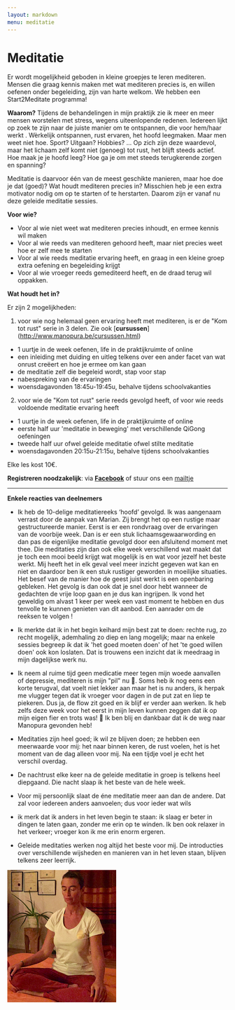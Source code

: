 ```yaml
---
layout: markdown
menu: meditatie
---
```

# Meditatie


Er wordt mogelijkheid geboden in kleine groepjes te leren mediteren. 
Mensen die graag kennis maken met wat mediteren precies is, en willen oefenen onder begeleiding, zijn van harte welkom.
We hebben een Start2Meditate programma!


**Waarom?**
Tijdens de behandelingen in mijn praktijk zie ik meer en meer mensen worstelen met stress, wegens uiteenlopende redenen. Iedereen lijkt op zoek te zijn naar de juiste manier om te ontspannen, die voor hem/haar werkt . Wèrkelijk ontspannen, rust ervaren, het hoofd leegmaken. Maar men weet niet hoe. Sport? Uitgaan? Hobbies? … 
Op zich zijn deze waardevol, maar het lichaam zelf komt niet (genoeg) tot rust, het blijft steeds actief. 
Hoe maak je je hoofd leeg? Hoe ga je om met steeds terugkerende zorgen en spanning? 

Meditatie is daarvoor één van de meest geschikte manieren, maar hoe doe je dat (goed)? Wat houdt mediteren precies in? Misschien heb je een extra motivator nodig om op te starten of te herstarten. Daarom zijn er vanaf nu deze geleide meditatie sessies.


**Voor wie?**
* Voor al wie niet weet wat mediteren precies inhoudt, en ermee kennis wil maken
* Voor al wie reeds van mediteren gehoord heeft, maar niet precies weet hoe er zelf mee te starten
* Voor al wie reeds meditatie ervaring heeft, en graag in een kleine groep extra oefening en begeleiding krijgt
* Voor al wie vroeger reeds gemediteerd heeft, en de draad terug wil oppakken.


**Wat houdt het in?**

Er zijn 2 mogelijkheden:    

1) voor wie nog helemaal geen ervaring heeft met mediteren, is er de "Kom tot rust" serie in 3 delen. Zie ook [**cursussen**] (http://www.manopura.be/cursussen.html)

  * 1 uurtje in de week oefenen, life in de praktijkruimte of online
  * een inleiding met duiding en uitleg telkens over een ander facet van wat onrust creëert en hoe je ermee om kan gaan
  * de meditatie zelf die begeleid wordt, stap voor stap
  * nabespreking van de ervaringen
  * woensdagavonden 18:45u-19:45u, behalve tijdens schoolvakanties
  
2) voor wie de "Kom tot rust" serie reeds gevolgd heeft, of voor wie reeds voldoende meditatie ervaring heeft
  * 1 uurtje in de week oefenen, life in de praktijkruimte of online
  * eerste half uur 'meditatie in beweging' met verschillende QiGong oefeningen
  * tweede half uur ofwel geleide meditatie ofwel stilte meditatie
  * woensdagavonden 20:15u-21:15u, behalve tijdens schoolvakanties

Elke les kost 10€.

**Registreren noodzakelijk**: via [**Facebook**](https://www.facebook.com/manopura)
of stuur ons een [mailtje](mailto:marian@manopura.be)


---


**Enkele reacties van deelnemers**

* Ik heb de 10-delige meditatiereeks ‘hoofd’ gevolgd.
Ik was aangenaam verrast door de aanpak van Marian.
Zij brengt het op een rustige maar gestructureerde manier.
Eerst is er een rondvraag over de ervaringen van de voorbije week.
Dan is er een stuk lichaamsgewaarwording en dan pas de eigenlijke meditatie gevolgd door een afsluitend moment met thee.
Die meditaties zijn dan ook elke week verschillend wat maakt dat je toch een mooi beeld krijgt wat mogelijk is en wat voor jezelf het beste werkt. Mij heeft het in elk geval veel meer inzicht gegeven wat kan en niet en daardoor ben ik een stuk rustiger geworden in moeilijke situaties. Het besef van de manier hoe de geest juist werkt is een openbaring gebleken.
Het gevolg is dan ook dat je snel door hebt wanneer de gedachten de vrije loop gaan en je dus kan ingrijpen.
Ik vond het geweldig om alvast 1 keer per week een vast moment te hebben en dus tenvolle te kunnen genieten van dit aanbod. Een aanrader om de reeksen te volgen !

* Ik merkte dat ik in het begin keihard mijn best zat te doen: rechte rug, zo recht mogelijk, ademhaling zo diep en lang mogelijk; maar na enkele sessies begreep ik dat ik 'het goed moeten doen' of het 'te goed willen doen' ook kon loslaten. Dat is trouwens een inzicht dat ik meedraag in mijn dagelijkse werk nu.   
* Ik neem al ruime tijd geen medicatie meer tegen mijn woede aanvallen of depressie, mediteren is mijn "pil" nu 💪. Soms heb ik nog eens een korte terugval, dat voelt niet lekker aan maar het is nu anders, ik herpak me vlugger tegen dat ik vroeger voor dagen in de put zat en liep te piekeren. Dus ja, de flow zit goed en ik blijf er verder aan werken. Ik heb zelfs deze week voor het eerst in mijn leven kunnen zeggen dat ik op mijn eigen fier en trots was! 💖 Ik ben blij en dankbaar dat ik de weg naar Manopura gevonden heb!

* Meditaties zijn heel goed; ik wil ze blijven doen; ze hebben een meerwaarde voor mij: het naar binnen keren, de rust voelen, het is het moment van de dag alleen voor mij. Na een tijdje voel je echt het verschil overdag.
* De nachtrust elke keer na de geleide meditatie in groep is telkens heel diepgaand. Die nacht slaap ik het beste van de hele week.
* Voor mij persoonlijk slaat de éne meditatie meer aan dan de andere. Dat zal voor iedereen anders aanvoelen; dus voor ieder wat wils
* ik merk dat ik anders in het leven begin te staan: ik slaag er beter in dingen te laten gaan, zonder me erin op te winden. Ik ben ook relaxer in het verkeer; vroeger kon ik me erin enorm ergeren.
* Geleide meditaties werken nog altijd het beste voor mij. De introducties over verschillende wijsheden en manieren van in het leven staan, blijven telkens zeer leerrijk. 




![meditatie](images/meditatie_web.png)


